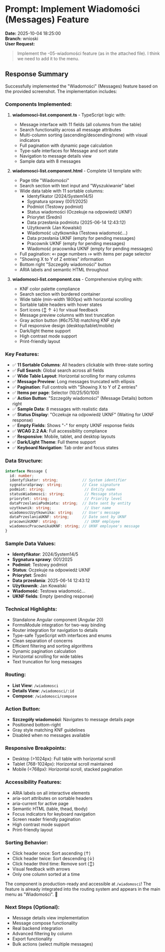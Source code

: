 # Prompt: Implement Wiadomości (Messages) Feature

**Date:** 2025-10-04 18:25:00  
**Branch:** wnioski  
**User Request:**
> Implement the -05-wiadomości feature (as in the attached file). I think we need to add it to the menu.

## Response Summary

Successfully implemented the "Wiadomości" (Messages) feature based on the provided screenshot. The implementation includes:

### Components Implemented:

1. **wiadomosci-list.component.ts** - TypeScript logic with:
   - Message interface with 11 fields (all columns from the table)
   - Search functionality across all message attributes
   - Multi-column sorting (ascending/descending/none) with visual indicators
   - Full pagination with dynamic page calculation
   - Type-safe interfaces for Message and sort state
   - Navigation to message details view
   - Sample data with 8 messages

2. **wiadomosci-list.component.html** - Complete UI template with:
   - Page title "Wiadomości"
   - Search section with text input and "Wyszukiwanie" label
   - Wide data table with 11 sortable columns:
     * Identyfikator (2024/System14/5)
     * Sygnatura sprawy (001/2025)
     * Podmiot (Testowy podmiot)
     * Status wiadomości (Oczekuje na odpowiedź UKNF)
     * Priorytet (Średni)
     * Data przesłania podmiotu (2025-06-14 12:43:12)
     * Użytkownik (Jan Kowalski)
     * Wiadomość użytkownika (Testowa wiadomość...)
     * Data przesłania UKNF (empty for pending messages)
     * Pracownik UKNF (empty for pending messages)
     * Wiadomość pracownika UKNF (empty for pending messages)
   - Full pagination: «‹ page numbers ›» with items per page selector
   - "Showing X to Y of Z entries" information
   - Bottom right "Szczegóły wiadomości" button
   - ARIA labels and semantic HTML throughout

3. **wiadomosci-list.component.css** - Comprehensive styling with:
   - KNF color palette compliance
   - Search section with bordered container
   - Wide table (min-width 1800px) with horizontal scrolling
   - Sortable table headers with hover states
   - Sort icons (↕ ↑ ↓) for visual feedback
   - Message preview columns with text truncation
   - Gray action button (#6c757d) matching KNF style
   - Full responsive design (desktop/tablet/mobile)
   - Dark/light theme support
   - High contrast mode support
   - Print-friendly layout

### Key Features:

- ✅ **11 Sortable Columns**: All headers clickable with three-state sorting
- ✅ **Full Search**: Global search across all fields
- ✅ **Wide Table Layout**: Horizontal scrolling for many columns
- ✅ **Message Preview**: Long messages truncated with ellipsis
- ✅ **Pagination**: Full controls with "Showing X to Y of Z entries"
- ✅ **Items per page**: Selector (10/25/50/100)
- ✅ **Action Button**: "Szczegóły wiadomości" (Message Details) bottom right
- ✅ **Sample Data**: 8 messages with realistic data
- ✅ **Status Display**: "Oczekuje na odpowiedź UKNF" (Waiting for UKNF response)
- ✅ **Empty Fields**: Shows "-" for empty UKNF response fields
- ✅ **WCAG 2.2 AA**: Full accessibility compliance
- ✅ **Responsive**: Mobile, tablet, and desktop layouts
- ✅ **Dark/Light Theme**: Full theme support
- ✅ **Keyboard Navigation**: Tab order and focus states

### Data Structure:

```typescript
interface Message {
  id: number;
  identyfikator: string;           // System identifier
  sygnaturaSprawy: string;         // Case signature
  podmiot: string;                  // Entity name
  statusWiadomosci: string;         // Message status
  priorytet: string;                // Priority level
  dataPrzeslaniaPodmiotu: string;  // Date sent by entity
  uzytkownik: string;               // User name
  wiadomoscUzytkownika: string;    // User's message
  dataPrzeslaniaUKNF: string;      // Date sent by UKNF
  pracownikUKNF: string;            // UKNF employee
  wiadomoscPracownikaUKNF: string; // UKNF employee's message
}
```

### Sample Data Values:
- **Identyfikator**: 2024/System14/5
- **Sygnatura sprawy**: 001/2025
- **Podmiot**: Testowy podmiot
- **Status**: Oczekuje na odpowiedź UKNF
- **Priorytet**: Średni
- **Data przesłania**: 2025-06-14 12:43:12
- **Użytkownik**: Jan Kowalski
- **Wiadomość**: Testowa wiadomość...
- **UKNF fields**: Empty (pending response)

### Technical Highlights:
- Standalone Angular component (Angular 20)
- FormsModule integration for two-way binding
- Router integration for navigation to details
- Type-safe TypeScript with interfaces and enums
- Clean separation of concerns
- Efficient filtering and sorting algorithms
- Dynamic pagination calculation
- Horizontal scrolling for wide tables
- Text truncation for long messages

### Routing:
- **List View**: `/wiadomosci`
- **Details View**: `/wiadomosci/:id`
- **Compose**: `/wiadomosci/compose`

### Action Button:
- **Szczegóły wiadomości**: Navigates to message details page
- Positioned bottom-right
- Gray style matching KNF guidelines
- Disabled when no messages available

### Responsive Breakpoints:
- Desktop (>1024px): Full table with horizontal scroll
- Tablet (768-1024px): Horizontal scroll maintained
- Mobile (<768px): Horizontal scroll, stacked pagination

### Accessibility Features:
- ARIA labels on all interactive elements
- aria-sort attributes on sortable headers
- aria-current for active page
- Semantic HTML (table, thead, tbody)
- Focus indicators for keyboard navigation
- Screen reader friendly pagination
- High contrast mode support
- Print-friendly layout

### Sorting Behavior:
- Click header once: Sort ascending (↑)
- Click header twice: Sort descending (↓)
- Click header third time: Remove sort (↕)
- Visual feedback with arrows
- Only one column sorted at a time

The component is production-ready and accessible at `/wiadomosci`! The feature is already integrated into the routing system and appears in the main menu as "Wiadomości". 🎉

### Next Steps (Optional):
- Message details view implementation
- Message compose functionality
- Real backend integration
- Advanced filtering by column
- Export functionality
- Bulk actions (select multiple messages)
